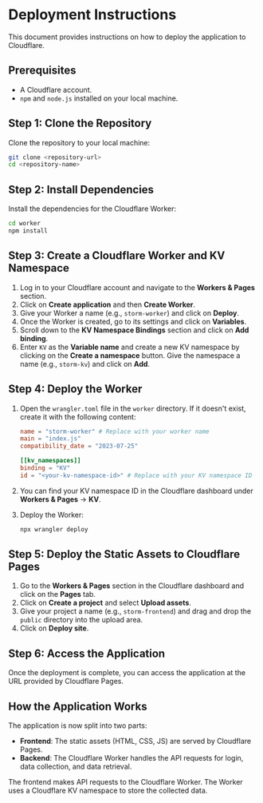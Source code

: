 # Deployment Instructions

This document provides instructions on how to deploy the application to Cloudflare.

## Prerequisites

- A Cloudflare account.
- `npm` and `node.js` installed on your local machine.

## Step 1: Clone the Repository

Clone the repository to your local machine:

```bash
git clone <repository-url>
cd <repository-name>
```

## Step 2: Install Dependencies

Install the dependencies for the Cloudflare Worker:

```bash
cd worker
npm install
```

## Step 3: Create a Cloudflare Worker and KV Namespace

1.  Log in to your Cloudflare account and navigate to the **Workers & Pages** section.
2.  Click on **Create application** and then **Create Worker**.
3.  Give your Worker a name (e.g., `storm-worker`) and click on **Deploy**.
4.  Once the Worker is created, go to its settings and click on **Variables**.
5.  Scroll down to the **KV Namespace Bindings** section and click on **Add binding**.
6.  Enter `KV` as the **Variable name** and create a new KV namespace by clicking on the **Create a namespace** button. Give the namespace a name (e.g., `storm-kv`) and click on **Add**.

## Step 4: Deploy the Worker

1.  Open the `wrangler.toml` file in the `worker` directory. If it doesn't exist, create it with the following content:

    ```toml
    name = "storm-worker" # Replace with your worker name
    main = "index.js"
    compatibility_date = "2023-07-25"

    [[kv_namespaces]]
    binding = "KV"
    id = "<your-kv-namespace-id>" # Replace with your KV namespace ID
    ```

2.  You can find your KV namespace ID in the Cloudflare dashboard under **Workers & Pages** -> **KV**.

3.  Deploy the Worker:

    ```bash
    npx wrangler deploy
    ```

## Step 5: Deploy the Static Assets to Cloudflare Pages

1.  Go to the **Workers & Pages** section in the Cloudflare dashboard and click on the **Pages** tab.
2.  Click on **Create a project** and select **Upload assets**.
3.  Give your project a name (e.g., `storm-frontend`) and drag and drop the `public` directory into the upload area.
4.  Click on **Deploy site**.

## Step 6: Access the Application

Once the deployment is complete, you can access the application at the URL provided by Cloudflare Pages.

## How the Application Works

The application is now split into two parts:

-   **Frontend**: The static assets (HTML, CSS, JS) are served by Cloudflare Pages.
-   **Backend**: The Cloudflare Worker handles the API requests for login, data collection, and data retrieval.

The frontend makes API requests to the Cloudflare Worker. The Worker uses a Cloudflare KV namespace to store the collected data.
